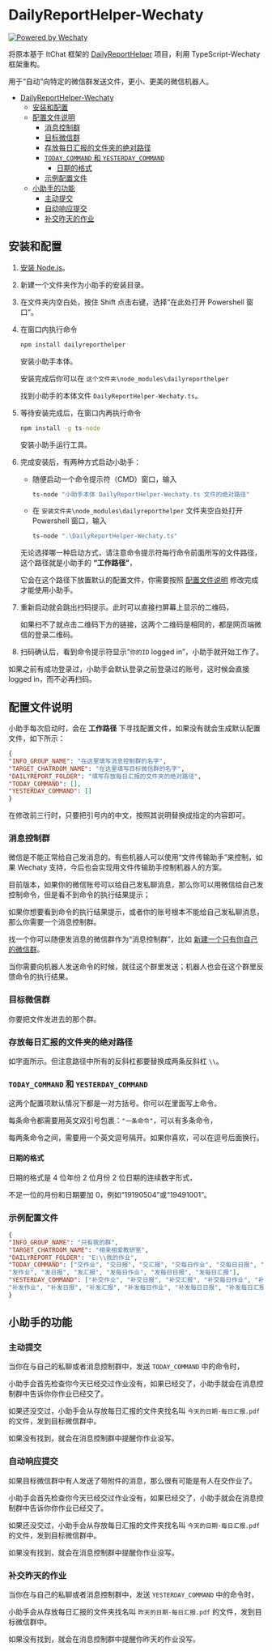 # DailyReportHelper-Wechaty

[![Powered by Wechaty](https://img.shields.io/badge/Powered%20By-Wechaty-brightgreen.svg)](https://wechaty.js.org)

将原本基于 ItChat 框架的 [DailyReportHelper](https://github.com/RisingInIris2017/DailyReportHelper) 项目，利用 TypeScript-Wechaty 框架重构。

用于“自动”向特定的微信群发送文件，更小、更美的微信机器人。

- [DailyReportHelper-Wechaty](#dailyreporthelper-wechaty)
  - [安装和配置](#安装和配置)
  - [配置文件说明](#配置文件说明)
    - [消息控制群](#消息控制群)
    - [目标微信群](#目标微信群)
    - [存放每日汇报的文件夹的绝对路径](#存放每日汇报的文件夹的绝对路径)
    - [`TODAY_COMMAND` 和 `YESTERDAY_COMMAND`](#today_command-和-yesterday_command)
      - [日期的格式](#日期的格式)
    - [示例配置文件](#示例配置文件)
  - [小助手的功能](#小助手的功能)
    - [主动提交](#主动提交)
    - [自动响应提交](#自动响应提交)
    - [补交昨天的作业](#补交昨天的作业)

## 安装和配置

1. [安装 Node.js](https://www.runoob.com/nodejs/nodejs-install-setup.html)。
2. 新建一个文件夹作为小助手的安装目录。
3. 在文件夹内空白处，按住 Shift 点击右键，选择“在此处打开 Powershell 窗口”。
4. 在窗口内执行命令
   
   ```cmd
   npm install dailyreporthelper
   ```

   安装小助手本体。

   安装完成后你可以在 `这个文件夹\node_modules\dailyreporthelper`
   
   找到小助手的本体文件 `DailyReportHelper-Wechaty.ts`。
5. 等待安装完成后，在窗口内再执行命令
   
   ```cmd
   npm install -g ts-node
   ```

    安装小助手运行工具。
6. 完成安装后，有两种方式启动小助手：
   - 随便启动一个命令提示符（CMD）窗口，输入
      ```cmd
      ts-node "小助手本体 DailyReportHelper-Wechaty.ts 文件的绝对路径"
      ```
   - 在 `安装文件夹\node_modules\dailyreporthelper` 文件夹空白处打开 Powershell 窗口，输入
      ```cmd
      ts-node ".\DailyReportHelper-Wechaty.ts"
      ```
   
   无论选择哪一种启动方式，请注意命令提示符每行命令前面所写的文件路径，这个路径就是小助手的 **“工作路径”**，
   
   它会在这个路径下放置默认的配置文件，你需要按照 [配置文件说明](#配置文件说明) 修改完成才能使用小助手。
   
7. 重新启动就会跳出扫码提示。此时可以直接扫屏幕上显示的二维码，
   
   如果扫不了就点击二维码下方的链接，这两个二维码是相同的，都是网页端微信的登录二维码。
8.  扫码确认后，看到命令提示符显示“`你的ID` logged in”，小助手就开始工作了。

如果之前有成功登录过，小助手会默认登录之前登录过的账号，这时候会直接 logged in，而不必再扫码。

## 配置文件说明

小助手每次启动时，会在 **工作路径** 下寻找配置文件，如果没有就会生成默认配置文件，如下所示：

```json
{
"INFO_GROUP_NAME": "在这里填写消息控制群的名字",
"TARGET_CHATROOM_NAME": "在这里填写目标微信群的名字",
"DAILYREPORT_FOLDER": "填写存放每日汇报的文件夹的绝对路径",
"TODAY_COMMAND": [],
"YESTERDAY_COMMAND": []
}
```

在修改前三行时，只要把引号内的中文，按照其说明替换成指定的内容即可。

### 消息控制群

微信是不能正常给自己发消息的。有些机器人可以使用“文件传输助手”来控制，如果 Wechaty 支持，今后也会实现用文件传输助手控制机器人的方案。

目前版本，如果你的微信账号可以给自己发私聊消息，那么你可以用微信给自己发控制命令，但是看不到命令的执行结果提示；

如果你想要看到命令的执行结果提示，或者你的账号根本不能给自己发私聊消息，那么你需要一个消息控制群。

找一个你可以随便发消息的微信群作为“消息控制群”，比如 [新建一个只有你自己的微信群](https://www.foxitsoftware.cn/company/ask/1176.html)。

当你需要向机器人发送命令的时候，就往这个群里发送；机器人也会在这个群里反馈命令的执行结果。

### 目标微信群

你要把文件发进去的那个群。

### 存放每日汇报的文件夹的绝对路径

如字面所示。但注意路径中所有的反斜杠都要替换成两条反斜杠 `\\`。

### `TODAY_COMMAND` 和 `YESTERDAY_COMMAND`

这两个配置项默认情况下都是一对方括号。你可以在里面写上命令。

每条命令都需要用英文双引号包裹：`"一条命令"`，可以有多条命令，

每两条命令之间，需要用一个英文逗号隔开。如果你喜欢，可以在逗号后面换行。

#### 日期的格式

日期的格式是 4 位年份 2 位月份 2 位日期的连续数字形式，

不足一位的月份和日期要加 0，例如“19190504”或“19491001”。

### 示例配置文件

```json
{
"INFO_GROUP_NAME": "只有我的群",
"TARGET_CHATROOM_NAME": "相亲相爱教研室",
"DAILYREPORT_FOLDER": "E:\\我的作业",
"TODAY_COMMAND": ["交作业", "交日报", "交汇报", "交每日作业", "交每日日报", "交每日汇报",
"发作业", "发日报", "发汇报", "发每日作业", "发每日日报", "发每日汇报"],
"YESTERDAY_COMMAND": ["补交作业", "补交日报", "补交汇报", "补交每日作业", "补交每日日报", "补交每日汇报",
"补发作业", "补发日报", "补发汇报", "补发每日作业", "补发每日日报", "补发每日汇报"]
}
```

## 小助手的功能

### 主动提交

当你在与自己的私聊或者消息控制群中，发送 `TODAY_COMMAND` 中的命令时，

小助手会首先检查你今天已经交过作业没有，如果已经交了，小助手就会在消息控制群中告诉你你作业已经交了。

如果还没交过，小助手会从存放每日汇报的文件夹找名叫 `今天的日期-每日汇报.pdf` 的文件，发到目标微信群中。

如果没有找到，就会在消息控制群中提醒你作业没写。

### 自动响应提交

如果目标微信群中有人发送了带附件的消息，那么很有可能是有人在交作业了。

小助手会首先检查你今天已经交过作业没有，如果已经交了，小助手就会在消息控制群中告诉你你作业已经交了。

如果还没交过，小助手会从存放每日汇报的文件夹找名叫 `今天的日期-每日汇报.pdf` 的文件，发到目标微信群中。

如果没有找到，就会在消息控制群中提醒你作业没写。

### 补交昨天的作业

当你在与自己的私聊或者消息控制群中，发送 `YESTERDAY_COMMAND` 中的命令时，

小助手会从存放每日汇报的文件夹找名叫 `昨天的日期-每日汇报.pdf` 的文件，发到目标微信群中。

如果没有找到，就会在消息控制群中提醒你昨天的作业没写。
